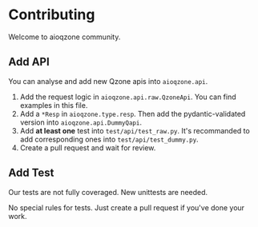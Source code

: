 # Contributing

Welcome to aioqzone community.

## Add API

You can analyse and add new Qzone apis into `aioqzone.api`.

1. Add the request logic in `aioqzone.api.raw.QzoneApi`. You can find examples in this file.
2. Add a `*Resp` in `aioqzone.type.resp`. Then add the pydantic-validated version into `aioqzone.api.DummyQapi`.
3. Add **at least one** test into `test/api/test_raw.py`. It's recommanded to add corresponding ones into `test/api/test_dummy.py`.
4. Create a pull request and wait for review.

## Add Test

Our tests are not fully coveraged. New unittests are needed.

No special rules for tests. Just create a pull request if you've done your work.
